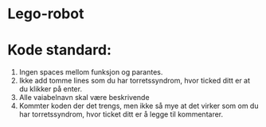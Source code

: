# Lego-robot


# Kode standard:

1. Ingen spaces mellom funksjon og parantes.
2. Ikke add tomme lines som du har torretssyndrom, hvor ticked ditt er at du klikker på enter.
3. Alle vaiabelnavn skal være beskrivende
4. Kommter koden der det trengs, men ikke så mye at det virker som om du har torretssyndrom, hvor ticket ditt er å legge til kommentarer.